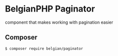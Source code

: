 # BelgianPHP Paginator
component that makes working with pagination easier

## Composer
```
$ composer require belgian/paginator
```
